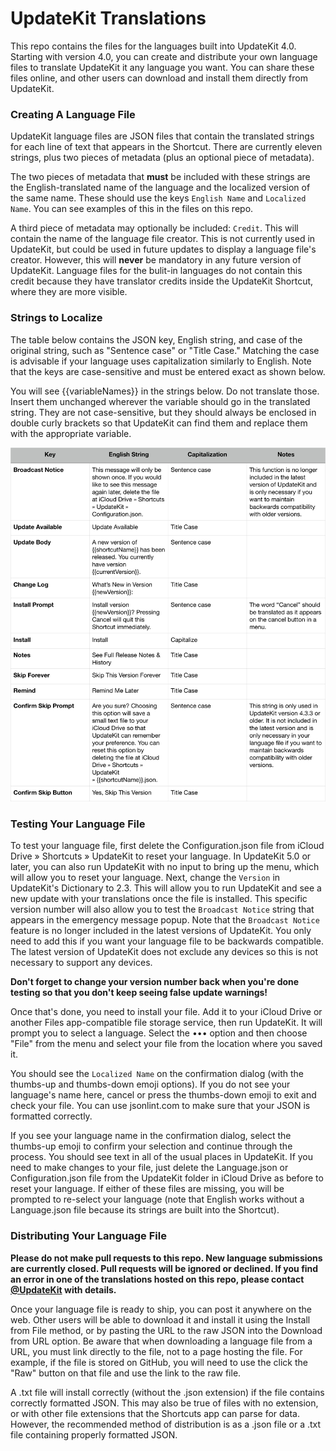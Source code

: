 # UpdateKit Translations
This repo contains the files for the languages built into UpdateKit 4.0. Starting with version 4.0, you can create and distribute your own language files to translate UpdateKit it any language you want. You can share these files online, and other users can download and install them directly from UpdateKit.

### Creating A Language File
UpdateKit language files are JSON files that contain the translated strings for each line of text that appears in the Shortcut. There are currently eleven strings, plus two pieces of metadata (plus an optional piece of metadata).

The two pieces of metadata that **must** be included with these strings are the English-translated name of the language and the localized version of the same name. These should use the keys `English Name` and `Localized Name`. You can see examples of this in the files on this repo.

A third piece of metadata may optionally be included: `Credit`. This will contain the name of the language file creator. This is not currently used in UpdateKit, but could be used in future updates to display a language file's creator. However, this will **never** be mandatory in any future version of UpdateKit. Language files for the bulit-in languages do not contain this credit because they have translator credits inside the UpdateKit Shortcut, where they are more visible.

### Strings to Localize
The table below contains the JSON key, English string, and case of the original string, such as "Sentence case" or "Title Case." Matching the case is advisable if your language uses capitalization similarly to English. Note that the keys are case-sensitive and must be entered exact as shown below.

You will see {{variableNames}} in the strings below. Do not translate those. Insert them unchanged wherever the variable should go in the translated string. They are not case-sensitive, but they should always be enclosed in double curly brackets so that UpdateKit can find them and replace them with the appropriate variable.

![](https://raw.githubusercontent.com/MikeBeas/updatekit-translation/master/table.png)

### Testing Your Language File
To test your language file, first delete the Configuration.json file from iCloud Drive » Shortcuts » UpdateKit to reset your language. In UpdateKit 5.0 or later, you can also run UpdateKit with no input to bring up the menu, which will allow you to reset your language. Next, change the `Version` in UpdateKit's Dictionary to 2.3. This will allow you to run UpdateKit and see a new update with your translations once the file is installed. This specific version number will also allow you to test the `Broadcast Notice` string that appears in the emergency message popup. Note that the `Broadcast Notice` feature is no longer included in the latest versions of UpdateKit. You only need to add this if you want your language file to be backwards compatible. The latest version of UpdateKit does not exclude any devices so this is not necessary to support any devices.

**Don't forget to change your version number back when you're done testing so that you don't keep seeing false update warnings!**

Once that's done, you need to install your file. Add it to your iCloud Drive or another Files app-compatible file storage service, then run UpdateKit. It will prompt you to select a language. Select the ••• option and then choose "File" from the menu and select your file from the location where you saved it.

You should see the `Localized Name` on the confirmation dialog (with the thumbs-up and thumbs-down emoji options). If you do not see your language's name here, cancel or press the thumbs-down emoji to exit and check your file. You can use jsonlint.com to make sure that your JSON is formatted correctly.

If you see your language name in the confirmation dialog, select the thumbs-up emoji to confirm your selection and continue through the process. You should see text in all of the usual places in UpdateKit. If you need to make changes to your file, just delete the Language.json or Configuration.json file from the UpdateKit folder in iCloud Drive as before to reset your language. If either of these files are missing, you will be prompted to re-select your language (note that English works without a Language.json file because its strings are built into the Shortcut).

### Distributing Your Language File
**Please do not make pull requests to this repo. New language submissions are currently closed. Pull requests will be ignored or declined. If you find an error in one of the translations hosted on this repo, please contact [@UpdateKit](https://twitter.com/updatekit) with details.**

Once your language file is ready to ship, you can post it anywhere on the web. Other users will be able to download it and install it using the Install from File method, or by pasting the URL to the raw JSON into the Download from URL option. Be aware that when downloading a language file from a URL, you must link directly to the file, not to a page hosting the file. For example, if the file is stored on GitHub, you will need to use the click the "Raw" button on that file and use the link to the raw file.

A .txt file will install correctly (without the .json extension) if the file contains correctly formatted JSON. This may also be true of files with no extension, or with other file extensions that the Shortcuts app can parse for data. However, the recommended method of distribution is as a .json file or a .txt file containing properly formatted JSON.

